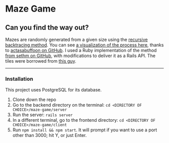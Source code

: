 # Maze Game
## Can you find the way out?

Mazes are randomly generated from a given size using the [recursive backtracing method](https://en.wikipedia.org/wiki/Maze_generation_algorithm#Recursive_backtracker). You can see [a visualization of the process here](https://cdn.rawgit.com/actsasbuffoon/maze-js/master/index.html), thanks to [actasabuffoon on GitHub](https://github.com/actsasbuffoon/maze-js). I used a Ruby implementation of the method [from sethm on GitHub](https://github.com/sethm/ruby_maze), with modifications to deliver it as a Rails API. The tiles were borrowed from [this guy](http://mojobob.blogspot.com/2010/06/geomorphs.html).

---

### Installation
This project uses PostgreSQL for its database.

1. Clone down the repo
2. Go to the backend directory on the terminal: `cd <DIRECTORY OF CHOICE>/maze-game/server`
3. Run the server: `rails server`
4. In a different terminal, go to the frontend directory: `cd <DIRECTORY OF CHOICE>/maze-game/client`
5. Run `npm install && npm start`. It will prompt if you want to use a port other than 3000; hit Y, or just Enter.

<!--
# maze-game
Mod 4 project: a maze game in React



to be cleaned up:
 * unused routes
 
A new maze is generated with forked ruby code and stored in backend

Tiles know where in the maze they are, what exits they have, and if they are the exit. Users can see a 3x3 set of tiles at any given time.

React Heirarchy:
  * App
    * Maze
      * Tile
    * Player
    
Rails Models:
  * User: name, email, password_digest
  * Maze: layout (array of arrays), shortest route?, leaderboard (hash)
  * Attempts: maze id (foreign key), user id (foreign key), current score(step count or time?)

Relationships: 
* Maze -< Tiles
* Maze -< Attempts >- Player

Attempts keep track of number of steps, lower is better. Low scores are recorded

Authentication: users login, use JWT and bcrypt

Data persistence: PostGres? SQL3?
  * Users can log in and see their best scores, compared to other users

Routing: ~~routes are reflected in the url, e.g. /mazes/35/x3/y7~~
  generated mazes have an ID, which means a permanent, sharable URL

Styling: ???

Stretch goals: 
  * guest users can try mazes but can't post scores
  * visually differentiating the tiles
  * leaderboard for each maze with top times, instead of single best time
  * animated character (Josh sprite?)
  
  -->
